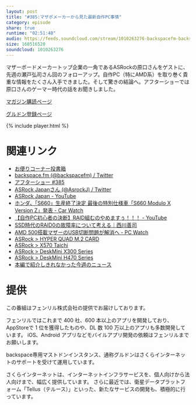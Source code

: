 ```yaml
---
layout: post
title: "#385:マザボメーカーから見た最新自作PC事情"
category: episode
share: true
runtime: "02:51:48"
audio: https://feeds.soundcloud.com/stream/1010263276-backspacefm-backspacefm-385.mp3
size: 168516520
soundcloud: 1010263276
---
```


マザーボードメーカートップ企業の一角であるASRockの原口さんをゲストに、先週の瀬戸弘司さん回のフォローアップ。自作PC（特にAMD系）を取り巻く貴重な情報をたくさん入手できました。そして驚きの結論へ。アフターショーでは原口さんのゲーマー時代の話をお聞きしました。

[マガジン購読ページ](https://note.com/drikin/m/m55ec296b7655)

[グルドン登録ページ](https://mstdn.guru/invite/3WVHpSMr)

{% include player.html %}

# 関連リンク
* [お便りコーナー投書箱](https://forms.gle/NDBngfLwc3jKbLEJ6)
* [backspace.fm (@backspacefm) / Twitter](https://twitter.com/backspacefm)
* [アフターショー #385](https://note.com/backspacefm/n/n2c563d6cab1d)
* [ASRock Japanさん (@AsrockJ) / Twitter](https://twitter.com/AsrockJ)
* [ASRock Japan - YouTube](https://www.youtube.com/channel/UCKF5a-oFD9fuwheuos30y2w)
* [ホンダ、「S660」生産終了決定 最後の特別仕様車「S660 Modulo X Version Z」発表 - Car Watch](https://car.watch.impress.co.jp/docs/news/1311507.html)
* [【自作PC初心者の決断】RAID組むのやめますぅ！！！ - YouTube](https://www.youtube.com/watch?v=CxOV2j0g0bo)
* [SSD時代のRAID0の故障率について考える｜西川善司](https://note.com/backspacefm/n/n61352e2cd98a)
* [AMD 500搭載マザーのUSB切断問題が解消へ - PC Watch](https://pc.watch.impress.co.jp/docs/news/1311644.html)
* [ASRock > HYPER QUAD M.2 CARD](https://www.asrock.com/mb/spec/product.jp.asp?Model=HYPER%20QUAD%20M.2%20CARD)
* [ASRock > X570 Taichi](https://www.asrock.com/mb/AMD/X570%20Taichi/index.jp.asp)
* [ASRock > DeskMini X300 Series](https://www.asrock.com/nettop/AMD/DeskMini%20X300%20Series/index.asp)
* [ASRock > DeskMini H470 Series](https://www.asrock.com/nettop/Intel/DeskMini%20H470%20Series/index.jp.asp)
* [本編で紹介しきれなかった今週のニュース](https://note.com/mazzo/n/nab80a7582ce0)

# 提供

この番組はフェンリル株式会社の提供でお届けしております。

フェンリルではこれまで 400 社、600 本以上のアプリを開発しており、AppStoreで 1 位を獲得したものや、DL 数 100 万以上のアプリも多数開発しています。
iOS、Android アプリなどモバイルアプリ開発の依頼はフェンリルまでお願いします。

backspace専用マストドンインスタンス、通称グルドンはさくらインターネットのサポートを受けて運用しています。

さくらインターネットは、インターネットインフラサービスを、個人向けから法人向けまで、幅広く提供しています。
さらに最近では、衛星データプラットフォーム「Tellus（テルース）」といった、新たなサービスの開発も、積極的に行っています。
 
